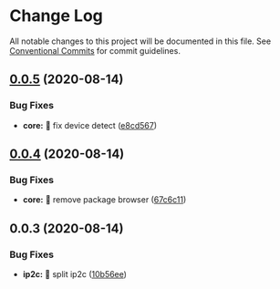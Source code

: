 # Change Log

All notable changes to this project will be documented in this file.
See [Conventional Commits](https://conventionalcommits.org) for commit guidelines.

## [0.0.5](https://github.com/willin/uua/compare/v0.0.4...v0.0.5) (2020-08-14)


### Bug Fixes

* **core:** :bug: fix device detect ([e8cd567](https://github.com/willin/uua/commit/e8cd567fd3cfb6e4c160754e4f0d794977ee3a79))





## [0.0.4](https://github.com/willin/uua/compare/v0.0.3...v0.0.4) (2020-08-14)


### Bug Fixes

* **core:** :bug: remove package browser ([67c6c11](https://github.com/willin/uua/commit/67c6c11487dc3883f59f1107084c4f85616913fb))





## 0.0.3 (2020-08-14)


### Bug Fixes

* **ip2c:** :art: split ip2c ([10b56ee](https://github.com/willin/uua/commit/10b56ee4503cb7e5e056fdd7be0b506b689f033c))
